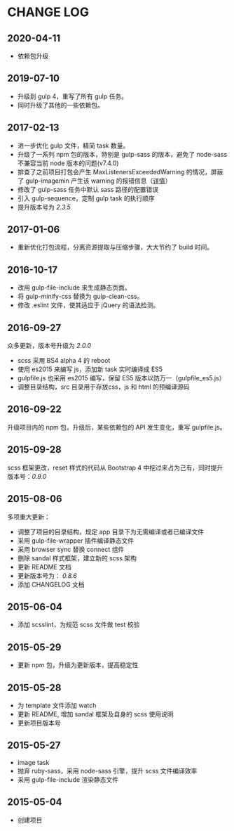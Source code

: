 # CHANGE LOG

## 2020-04-11
- 依赖包升级

## 2019-07-10
- 升级到 gulp 4，重写了所有 gulp 任务。
- 同时升级了其他的一些依赖包。

## 2017-02-13
- 进一步优化 gulp 文件，精简 task 数量。
- 升级了一系列 npm 包的版本，特别是 gulp-sass 的版本，避免了 node-sass 不兼容当前 node 版本的问题(v7.4.0)
- 排查了之前项目打包会产生 MaxListenersExceededWarning 的情况，屏蔽了 gulp-imagemin 产生该 warning 的报错信息（[详情](https://github.com/sindresorhus/gulp-imagemin/issues/237)）
- 修改了 gulp-sass 任务中默认 sass 路径的配置错误
- 引入 gulp-sequence，定制 gulp task 的执行顺序
- 提升版本号为 _2.3.5_

## 2017-01-06
- 重新优化打包流程，分离资源提取与压缩步骤，大大节约了 build 时间。

## 2016-10-17
- 改用 gulp-file-include 来生成静态页面。
- 将 gulp-minify-css 替换为 gulp-clean-css。
- 修改 .eslint 文件，使其适应于 jQuery 的语法检测。

## 2016-09-27
众多更新，版本号升级为 _2.0.0_

- scss 采用 BS4 alpha 4 的 reboot
- 使用 es2015 来编写 js，添加新 task 实时编译成 ES5
- gulpfile.js 也采用 es2015 编写，保留 ES5 版本以防万一（gulpfile_es5.js）
- 调整目录结构，src 目录用于存放css，js 和 html 的预编译源码

## 2016-09-22
升级项目内的 npm 包，升级后，某些依赖包的 API 发生变化，重写 gulpfile.js。

## 2015-09-28
scss 框架更改，reset 样式的代码从 Bootstrap 4 中挖过来占为己有，同时提升版本号：_0.9.0_

## 2015-08-06
多项重大更新：

* 调整了项目的目录结构，规定 app 目录下为无需编译或者已编译文件
* 采用 gulp-file-wrapper 插件编译静态文件
* 采用 browser sync 替换 connect 组件
* 删除 sandal 样式框架，建立新的 scss 架构
* 更新 README 文档
* 更新版本号为： _0.8.6_
* 添加 CHANGELOG 文档

## 2015-06-04
* 添加 scsslint，为规范 scss 文件做 test 校验

## 2015-05-29
* 更新 npm 包，升级为更新版本，提高稳定性

## 2015-05-28
* 为 template 文件添加 watch
* 更新 README, 增加 sandal 框架及自身的 scss 使用说明
* 更新项目版本号

## 2015-05-27
* image task
* 抛弃 ruby-sass，采用 node-sass 引擎，提升 scss 文件编译效率
* 采用 gulp-file-include 渲染静态文件

## 2015-05-04
* 创建项目
